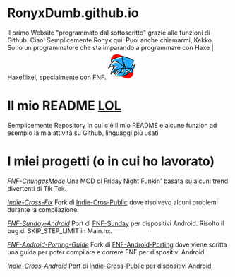# RonyxDumb.github.io
Il primo Website "programmato dal sottoscritto" grazie alle funzioni di Github.
Ciao! Semplicemente Ronyx qui! Puoi anche chiamarmi, Kekko.
Sono un programmatore che sta imparando a programmare con Haxe | Haxeflixel, specialmente con FNF. ![FNF-ICO](img/icon64.png)

# Il mio README [LOL](https://github.com/RonyxDumb/RonyxDumb)
Semplicemente Repository in cui c'è il mio README e alcune funzion ad esempio la mia attività su Github, linguaggi più usati

# I miei progetti (o in cui ho lavorato)
*[FNF-ChungasMode](https://github.com/RonyxDumb/FNF-ChungasMode)*
Una MOD di Friday Night Funkin' basata su alcuni trend divertenti di Tik Tok.

*[Indie-Cross-Fix](https://github.com/RonyxDumb/Indie-Cross-Fix)*
Fork di [Indie-Cros-Public](https://github.com/brightfyregit/Indie-Cross-Public) dove risolvevo alcuni problemi durante la compilazione.

*[FNF-Sunday-Android](https://github.com/RonyxDumb/Indie-Cross-Fix)*
Port di [FNF-Sunday](https://github.com/bbpanzu/FNF-Sunday) per dispositivi Android. Risolto il bug di SKIP_STEP_LIMIT in Main.hx.

*[FNF-Android-Porting-Guide](https://github.com//RonyxDumb/FNF-Android-Porting-Guide)*
Fork di [FNF-Android-Porting](https://github.com/MAJigsaw77/FNF-Android-Porting) dove viene scritta una guida per poter compilare e correre FNF per dispositivi Android.

*[Indie-Cross-Android](https://github.com/RonyxDumb/Indie-Cross-Android)*
Port di [Indie-Cross-Public](https://github.com/brightfyregit/Indie-Cross-Public) per dispositivi Android.
